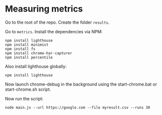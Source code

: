 # Measuring metrics

Go to the root of the repo. Create the folder `results`.

Go to `metrics`. Install the dependencies via NPM:

```
npm install lighthouse
npm install minimist
npm install fs
npm install chrome-har-capturer
npm install percentile
```

Also install lighthouse globally:
```
npm install lighthouse
```
Now launch chrome-debug in the background using the start-chrome.bat or start-chrome.sh script.

Now run the script:

```
node main.js --url https://google.com --file myresult.csv --runs 30
```
